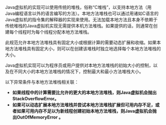 Java虚拟机的实现可以使用传统的堆栈，俗称“C堆栈”，以支持本地方法（用Java编程语言以外的语言编写的方法）。本地方法堆栈也可以通过用诸如C语言的Java虚拟机的指令集的解释器的实现来使用。无法加载本地方法且本身不依赖于传统堆栈的Java虚拟机实现无需提供本机方法堆栈。如果提供的话，则通常在创建每个线程时为每个线程分配本地方法堆栈。

此规范允许本地方法堆栈具有固定大小或根据计算的需要动态扩展和收缩。如果本地方法堆栈具有固定大小，则可以在创建该堆栈时独立地选择每个本地方法堆栈的大小。

Java虚拟机实现可以为程序员或用户提供对本地方法堆栈的初始大小的控制，以及在不同大小的本地方法堆栈的情况下，控制最大和最小方法堆栈大小。

以下异常条件与本地方法堆栈相关联：

- **如果线程中的计算需要比允许的更大的本地方法堆栈，则Java虚拟机会抛出StackOverflowError。**
- **如果可以动态扩展本地方法堆栈并尝试本地方法堆栈扩展但可用内存不足，或者如果可用内存不足以为新线程创建初始本地方法堆栈，则Java虚拟机会抛出OutOfMemoryError 。**

